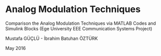 # Analog Modulation Techniques
Comparison the Analog Modulation Techniques via MATLAB Codes and Simulink Blocks (Ege University EEE Communication Systems Project)

Mustafa GÜÇLÜ - İbrahim Batuhan ÖZTÜRK

May 2016
